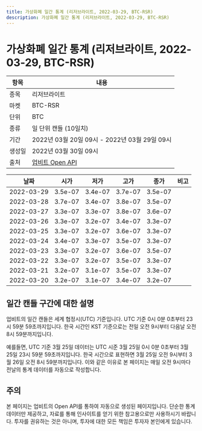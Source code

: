```yaml
---
title: 가상화폐 일간 통계 (리저브라이트, 2022-03-29, BTC-RSR)
description: 가상화폐 일간 통계 (리저브라이트, 2022-03-29, BTC-RSR)
---
```


가상화폐 일간 통계 (리저브라이트, 2022-03-29, BTC-RSR)
===

|항목|내용|
|--|--|
|종목|리저브라이트|
|마켓|BTC-RSR|
|단위|BTC|
|종류|일 단위 캔들 (10일치)|
|기간|2022년 03월 20일 09시 - 2022년 03월 29일 09시|
|생성일|2022년 03월 30일 09시|
|출처|[업비트 Open API](https://docs.upbit.com)|


|날짜|시가|저가|고가|종가|비고|
|--|--|--|--|--|--|
|2022-03-29|3.5e-07|3.4e-07|3.7e-07|3.5e-07|    |
|2022-03-28|3.7e-07|3.4e-07|3.8e-07|3.5e-07|    |
|2022-03-27|3.3e-07|3.3e-07|3.8e-07|3.6e-07|    |
|2022-03-26|3.3e-07|3.2e-07|3.4e-07|3.3e-07|    |
|2022-03-25|3.3e-07|3.2e-07|3.6e-07|3.3e-07|    |
|2022-03-24|3.4e-07|3.3e-07|3.5e-07|3.3e-07|    |
|2022-03-23|3.3e-07|3.2e-07|3.6e-07|3.5e-07|    |
|2022-03-22|3.3e-07|3.2e-07|3.5e-07|3.3e-07|    |
|2022-03-21|3.2e-07|3.1e-07|3.5e-07|3.3e-07|    |
|2022-03-20|3.2e-07|3.1e-07|3.4e-07|3.2e-07|    |


일간 캔들 구간에 대한 설명
---


업비트의 일간 캔들은 세계 협정시(UTC) 기준입니다. 
UTC 기준 0시 0분 0초부터 23시 59분 59초까지입니다. 
한국 시간인 KST 기준으로는 전일 오전 9시부터 다음날 오전 8시 59분까지입니다. 


예를들면, UTC 기준 3월 25일 데이터는 UTC 시준 3월 25일 0시 0분 0초부터 3월 25일 23시 59분 59초까지입니다. 
한국 시간으로 표현하면 3월 25일 오전 9시부터 3월 26일 오전 8시 59분까지입니다. 
이와 같은 이유로 본 페이지는 매일 오전 9시마다 전날의 통계 데이터를 자동으로 작성합니다. 


주의
---


본 페이지는 업비트의 Open API를 통하여 자동으로 생성된 페이지입니다. 
단순한 통계 데이터만 제공하고, 자료를 통해 인사이트를 얻기 위한 참고용으로만 사용하시기 바랍니다. 
투자를 권유하는 것은 아니며, 투자에 대한 모든 책임은 투자자 본인에게 있습니다. 
